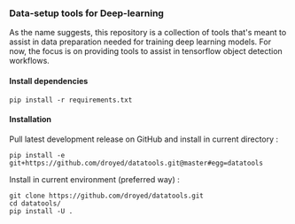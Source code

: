 ### Data-setup tools for Deep-learning

As the name suggests, this repository is a collection of tools that's meant to assist in data preparation needed for training deep learning models. For now, the focus is on providing tools to assist in tensorflow object detection workflows.

#### Install dependencies

```shell
pip install -r requirements.txt
```

#### Installation

Pull latest development release on GitHub and install in current directory :
```shell
pip install -e git+https://github.com/droyed/datatools.git@master#egg=datatools
```

Install in current environment (preferred way) :
```shell
git clone https://github.com/droyed/datatools.git
cd datatools/
pip install -U .
```

